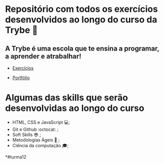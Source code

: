 # Repositório com todos os exercícios desenvolvidos ao longo do curso da Trybe 🚀

## A Trybe é uma escola que te ensina a programar, a aprender e atrabalhar!

* [Exercícios](https://github.com/matheusgbl/trybe/tree/master/trybe-exercises)

* [Portfólio](https://github.com/matheusgbl/trybe/tree/master/porfolio/bloco_3/dia_1/src)

# Algumas das skills que serão desenvolvidas ao longo do curso

- HTML, CSS e JavaScript 💻;
- Git e Github :octocat: ;
- Soft Skills 😎 ;
- Metodologias Ágeis 🏃 ;
- Ciência da computação  🎓;

*#turma12